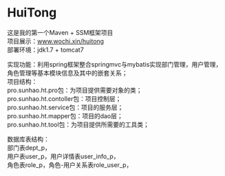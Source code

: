 # HuiTong<br />
这是我的第一个Maven + SSM框架项目<br />
项目展示：www.wochi.xin/huitong<br />
部署环境：jdk1.7 + tomcat7<br />

实现功能：利用spring框架整合springmvc与mybatis实现部门管理，用户管理，角色管理等基本模块信息及其中的嵌套关系；<br />
项目结构：<br />
pro.sunhao.ht.pro包：为项目提供需要对象的类；<br />
pro.sunhao.ht.contoller包：项目控制层；<br />
pro.sunhao.ht.service包：项目的服务层；<br />
pro.sunhao.ht.mapper包：项目的dao层；<br />
pro.sunhao.ht.tool包：为项目提供所需要的工具类；<br />

数据库表结构：<br />
部门表dept_p，<br />
用户表user_p，用户详情表user_info_p，<br />
角色表role_p，角色-用户关系表role_user_p，<br />
